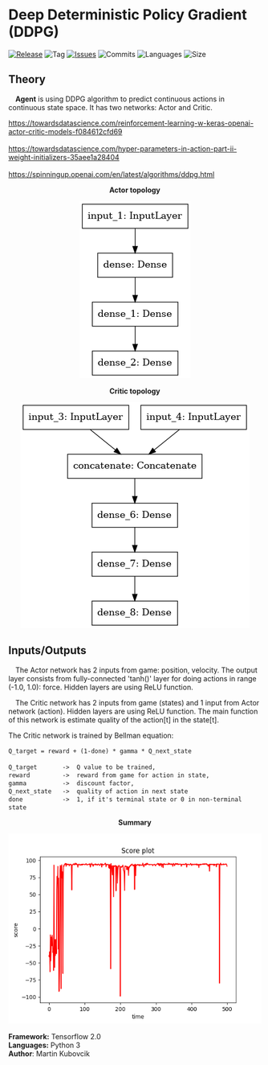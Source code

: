 # Deep Deterministic Policy Gradient (DDPG)

[![Release](https://img.shields.io/github/release/markub3327/MountainCarContinuous)](https://github.com/markub3327/MountainCarContinuous/releases)
![Tag](https://img.shields.io/github/v/tag/markub3327/MountainCarContinuous)
[![Issues](https://img.shields.io/github/issues/markub3327/MountainCarContinuous)](https://github.com/markub3327/MountainCarContinuous/issues)
![Commits](https://img.shields.io/github/commit-activity/w/markub3327/MountainCarContinuous)
![Languages](https://img.shields.io/github/languages/count/markub3327/MountainCarContinuous)
![Size](https://img.shields.io/github/repo-size/markub3327/MountainCarContinuous)

## Theory

&emsp;**Agent** is using DDPG algorithm to predict continuous actions in continuous state space. It has two networks: Actor and Critic.

https://towardsdatascience.com/reinforcement-learning-w-keras-openai-actor-critic-models-f084612cfd69
<br><br>
https://towardsdatascience.com/hyper-parameters-in-action-part-ii-weight-initializers-35aee1a28404
<br><br>
https://spinningup.openai.com/en/latest/algorithms/ddpg.html

<p align="center"><b>Actor topology</b></p>
<p align="center">
  <img src="model_A.png" alt="Actor">
</p>

<p align="center"><b>Critic topology</b></p>
<p align="center">
  <img src="model_C.png" alt="Critic">
</p>

## Inputs/Outputs

&emsp;The Actor network has 2 inputs from game: position, velocity. The output layer consists from fully-connected 'tanh()' layer for doing actions in range (-1.0, 1.0): force. Hidden layers are using ReLU function.

&emsp;The Critic network has 2 inputs from game (states) and 1 input from Actor network (action). Hidden layers are using ReLU function. The main function of this network is estimate quality of the action[t] in the state[t].

The Critic network is trained by Bellman equation:
    
    Q_target = reward + (1-done) * gamma * Q_next_state

    Q_target       ->  Q value to be trained,
    reward         ->  reward from game for action in state,
    gamma          ->  discount factor,
    Q_next_state   ->  quality of action in next state 
    done           ->  1, if it's terminal state or 0 in non-terminal state

<p align="center"><b>Summary</b></p>
<p align="center">
  <img src="result.png" alt="Critic">
</p>

**Framework:** Tensorflow 2.0
</br>
**Languages:** Python 3 
</br>
**Author**: Martin Kubovcik
